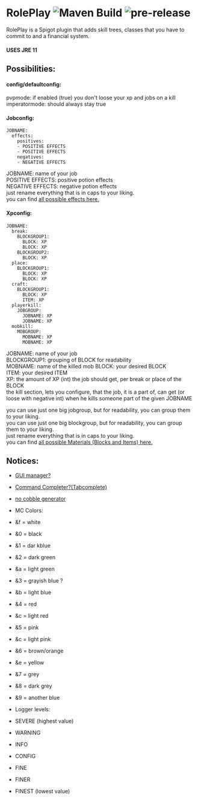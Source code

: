 # RolePlay ![Maven Build](https://github.com/chibbi/RolePlay/workflows/Maven%20Build/badge.svg?branch=main&event=push) ![pre-release](https://github.com/chibbi/RolePlay/workflows/pre-release/badge.svg?branch=main)
RolePlay is a Spigot plugin that adds skill trees, classes that you have to commit to and a financial system.

#### USES JRE 11  

## Possibilities:
#### config/defaultconfig:
pvpmode: if enabled (true) you don't loose your xp and jobs on a kill
imperatormode: should always stay true
#### Jobconfig:
```
JOBNAME:
  effects:
    positives:
    - POSITIVE EFFECTS
    - POSITIVE EFFECTS
    negatives:
    - NEGATIVE EFFECTS
```
JOBNAME: name of your job  
POSITIVE EFFECTS: positive potion effects  
NEGATIVE EFFECTS: negative potion effects  
just rename everything that is in caps to your liking.  
you can find [all possible effects here.](https://hub.spigotmc.org/javadocs/spigot/org/bukkit/potion/PotionEffectType.html)
#### Xpconfig:
```
JOBNAME:
  break:
    BLOCKGROUP1:
      BLOCK: XP
      BLOCK: XP
    BLOCKGROUP2:
      BLOCK: XP
  place:
    BLOCKGROUP1:
      BLOCK: XP
      BLOCK: XP
  craft:
    BLOCKGROUP1:
      BLOCK: XP
      ITEM: XP
  playerkill:
    JOBGROUP:
      JOBNAME: XP
      JOBNAME: XP
  mobkill:
    MOBGROUP:
      MOBNAME: XP
      MOBNAME: XP
```
JOBNAME: name of your job  
BLOCKGROUP1: grouping of BLOCK for readability  
MOBNAME: name of the killed mob
BLOCK: your desired BLOCK  
ITEM: your desired ITEM  
XP: the amount of XP (int) the job should get, per break or place of the BLOCK  
the kill section, lets you configure, that the job, it is a part of, can get (or loose with negative int) when he kills someone part of the given JOBNAME  
  
you can use just one big jobgroup, but for readability,
you can group them to your liking.  
you can use just one big blockgroup, but for readability,
you can group them to your liking.  
just rename everything that is in caps to your liking.  
you can find [all possible Materials (Blocks and Items) here.](https://hub.spigotmc.org/javadocs/spigot/org/bukkit/potion/PotionEffectType.html)

## Notices:  
 - [GUI manager?](https://www.spigotmc.org/wiki/creating-a-gui-inventory/)
 - [Command Completer?(Tabcomplete)](https://hub.spigotmc.org/javadocs/spigot/org/bukkit/event/server/TabCompleteEvent.html)
 - [no cobble generator](https://hub.spigotmc.org/javadocs/spigot/org/bukkit/event/block/BlockFormEvent.html)
 
 - MC Colors:
 - &f = white
 - &0 = black
 - &1 = dar kblue
 - &2 = dark green
 - &a = light green
 - &3 = grayish blue ? 
 - &b = light blue
 - &4 = red
 - &c = light red
 - &5 = pink
 - &c = light pink
 - &6 = brown/orange
 - &e = yellow
 - &7 = grey
 - &8 = dark grey
 - &9 = another blue

 - Logger levels:
 - SEVERE (highest value)
 - WARNING
 - INFO
 - CONFIG
 - FINE
 - FINER
 - FINEST (lowest value)
